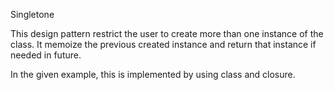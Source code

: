 Singletone

This design pattern restrict the user to create more than one instance of the class. 
It memoize the previous created instance and return that instance if needed in future.

In the given example, this is implemented by using class and closure.